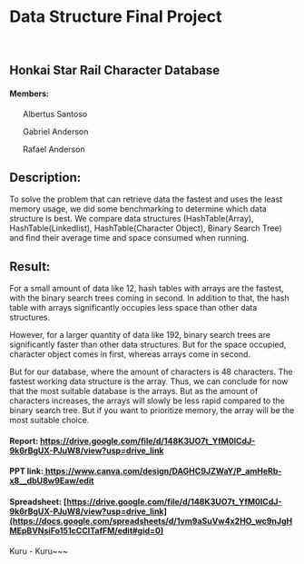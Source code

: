 <h1>Data Structure Final Project</h1>
<br>
<h2>Honkai Star Rail Character Database</h2>
<h4>Members:</h4>
  <ul>Albertus Santoso</ul>
  <ul>Gabriel Anderson</ul>
  <ul>Rafael Anderson</ul>
<h2>Description:</h2>
<p>To solve the problem that can retrieve data the fastest and uses the least memory usage, we did some benchmarking to determine which data structure is best. We compare data structures (HashTable(Array), HashTable(Linkedlist), HashTable(Character Object), Binary Search Tree) and find their average time and space consumed when running.</p>

<h2>Result:</h2>
<p>For a small amount of data like 12, hash tables with arrays are the fastest, with the binary search trees coming in second. In addition to that, the hash table with arrays significantly occupies less space than other data structures.

However, for a larger quantity of data like 192, binary search trees are significantly faster than other data structures. But for the space occupied, character object comes in first, whereas arrays come in second.

But for our database, where the amount of characters is 48 characters. The fastest working data structure is the array. Thus, we can conclude for now that the most suitable database is the arrays. But as the amount of characters increases, the arrays will slowly be less rapid compared to the binary search tree.  But if you want to prioritize memory, the array will be the most suitable choice.

</p>
<h4>Report: <a href="https://drive.google.com/file/d/148K3UO7t_YfM0lCdJ-9k6rBgUX-PJuW8/view?usp=drive_link">https://drive.google.com/file/d/148K3UO7t_YfM0lCdJ-9k6rBgUX-PJuW8/view?usp=drive_link</a></h4>
<h4>PPT link:<a href="https://www.canva.com/design/DAGHC9JZWaY/P_amHeRb-x8__dbU8w9Eaw/edit
"> https://www.canva.com/design/DAGHC9JZWaY/P_amHeRb-x8__dbU8w9Eaw/edit
</a></h4>
<h4>Spreadsheet: <a href="[https://drive.google.com/file/d/148K3UO7t_YfM0lCdJ-9k6rBgUX-PJuW8/view?usp=drive_link](https://docs.google.com/spreadsheets/d/1vm9aSuVw4x2HO_wc9nJgHMEpBVNsiFo151cCCITafFM/edit#gid=0)">[https://drive.google.com/file/d/148K3UO7t_YfM0lCdJ-9k6rBgUX-PJuW8/view?usp=drive_link](https://docs.google.com/spreadsheets/d/1vm9aSuVw4x2HO_wc9nJgHMEpBVNsiFo151cCCITafFM/edit#gid=0)</a></h4>

Kuru - Kuru~~~
